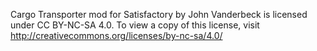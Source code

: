 Cargo Transporter mod for Satisfactory by John Vanderbeck is licensed under CC BY-NC-SA 4.0. To view a copy of this license, visit http://creativecommons.org/licenses/by-nc-sa/4.0/
